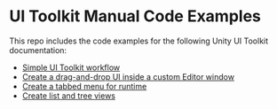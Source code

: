 # UI Toolkit Manual Code Examples

This repo includes the code examples for the following Unity UI Toolkit documentation:

- [Simple UI Toolkit workflow](https://docs.unity3d.com/2022.1/Documentation/Manual/UIE-simple-ui-toolkit-workflow.html)
- [Create a drag-and-drop UI inside a custom Editor window](https://docs.unity3d.com/2022.1/Documentation/Manual/UIE-create-drag-and-drop-ui.html)
- [Create a tabbed menu for runtime](https://docs.unity3d.com/2022.1/Documentation/Manual/UIE-create-tabbed-menu-for-runtime.html)
- [Create list and tree views](https://docs.unity3d.com/2022.1/Documentation/Manual/UIE-ListView-TreeView.html)